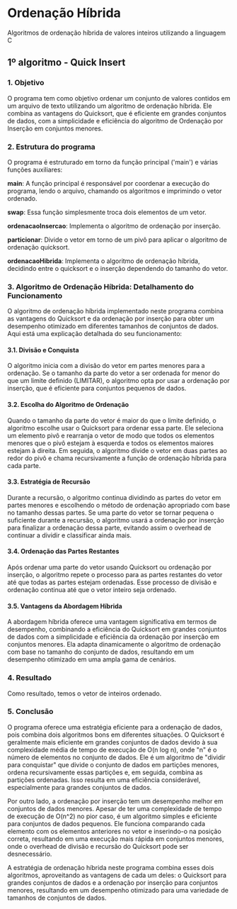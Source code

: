 # Ordenação Híbrida
Algoritmos de ordenação híbrida de valores inteiros utilizando a linguagem C

## 1º algoritmo - Quick Insert

### 1. Objetivo

O programa tem como objetivo ordenar um conjunto de valores contidos em um arquivo de texto utilizando um algoritmo de ordenação híbrida. Ele combina as vantagens do Quicksort, que é eficiente em grandes conjuntos de dados, com a simplicidade e eficiência do algoritmo de Ordenação por Inserção em conjuntos menores.

### 2. Estrutura do programa

O programa é estruturado em torno da função principal ('main') e várias funções auxiliares:

**main**: A função principal é responsável por coordenar a execução do programa, lendo o arquivo, chamando os algoritmos e imprimindo o vetor ordenado.

**swap**: Essa função simplesmente troca dois elementos de um vetor.

**ordenacaoInsercao**: Implementa o algoritmo de ordenação por inserção.

**particionar**: Divide o vetor em torno de um pivô para aplicar o algoritmo de ordenação quicksort.

**ordenacaoHibrida**: Implementa o algoritmo de ordenação híbrida, decidindo entre o quicksort e o inserção dependendo do tamanho do vetor.

### 3. Algoritmo de Ordenação Híbrida: Detalhamento do Funcionamento

O algoritmo de ordenação híbrida implementado neste programa combina as vantagens do Quicksort e da ordenação por inserção para obter um desempenho otimizado em diferentes tamanhos de conjuntos de dados. Aqui está uma explicação detalhada do seu funcionamento:

#### 3.1. Divisão e Conquista

O algoritmo inicia com a divisão do vetor em partes menores para a ordenação.
Se o tamanho da parte do vetor a ser ordenada for menor do que um limite definido (LIMITAR), o algoritmo opta por usar a ordenação por inserção, que é eficiente para conjuntos pequenos de dados.

#### 3.2. Escolha do Algoritmo de Ordenação

Quando o tamanho da parte do vetor é maior do que o limite definido, o algoritmo escolhe usar o Quicksort para ordenar essa parte.
Ele seleciona um elemento pivô e rearranja o vetor de modo que todos os elementos menores que o pivô estejam à esquerda e todos os elementos maiores estejam à direita.
Em seguida, o algoritmo divide o vetor em duas partes ao redor do pivô e chama recursivamente a função de ordenação híbrida para cada parte.

#### 3.3. Estratégia de Recursão

Durante a recursão, o algoritmo continua dividindo as partes do vetor em partes menores e escolhendo o método de ordenação apropriado com base no tamanho dessas partes.
Se uma parte do vetor se tornar pequena o suficiente durante a recursão, o algoritmo usará a ordenação por inserção para finalizar a ordenação dessa parte, evitando assim o overhead de continuar a dividir e classificar ainda mais.

#### 3.4. Ordenação das Partes Restantes

Após ordenar uma parte do vetor usando Quicksort ou ordenação por inserção, o algoritmo repete o processo para as partes restantes do vetor até que todas as partes estejam ordenadas.
Esse processo de divisão e ordenação continua até que o vetor inteiro seja ordenado.

#### 3.5. Vantagens da Abordagem Híbrida

A abordagem híbrida oferece uma vantagem significativa em termos de desempenho, combinando a eficiência do Quicksort em grandes conjuntos de dados com a simplicidade e eficiência da ordenação por inserção em conjuntos menores.
Ela adapta dinamicamente o algoritmo de ordenação com base no tamanho do conjunto de dados, resultando em um desempenho otimizado em uma ampla gama de cenários.

### 4. Resultado

Como resultado, temos o vetor de inteiros ordenado.

### 5. Conclusão

O programa oferece uma estratégia eficiente para a ordenação de dados, pois combina dois algoritmos bons em diferentes situações. O Quicksort é geralmente mais eficiente em grandes conjuntos de dados devido à sua complexidade média de tempo de execução de O(n log n), onde "n" é o número de elementos no conjunto de dados. Ele é um algoritmo de "dividir para conquistar" que divide o conjunto de dados em partições menores, ordena recursivamente essas partições e, em seguida, combina as partições ordenadas. Isso resulta em uma eficiência considerável, especialmente para grandes conjuntos de dados.

Por outro lado, a ordenação por inserção tem um desempenho melhor em conjuntos de dados menores. Apesar de ter uma complexidade de tempo de execução de O(n^2) no pior caso, é um algoritmo simples e eficiente para conjuntos de dados pequenos. Ele funciona comparando cada elemento com os elementos anteriores no vetor e inserindo-o na posição correta, resultando em uma execução mais rápida em conjuntos menores, onde o overhead de divisão e recursão do Quicksort pode ser desnecessário.

A estratégia de ordenação híbrida neste programa combina esses dois algoritmos, aproveitando as vantagens de cada um deles: o Quicksort para grandes conjuntos de dados e a ordenação por inserção para conjuntos menores, resultando em um desempenho otimizado para uma variedade de tamanhos de conjuntos de dados.
